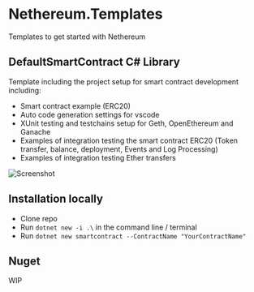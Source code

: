 # Nethereum.Templates

Templates to get started with Nethereum

## DefaultSmartContract C# Library
Template including the project setup for smart contract development including:
* Smart contract example (ERC20)
* Auto code generation settings for vscode
* XUnit testing and testchains setup for Geth, OpenEthereum and Ganache
* Examples of integration testing the smart contract ERC20 (Token transfer, balance, deployment, Events and Log Processing)
* Examples of integration testing Ether transfers

![Screenshot](screenshots/quickdemotemplate.gif)

## Installation locally

* Clone repo
* Run ```dotnet new -i .\``` in the command line / terminal
* Run ```dotnet new smartcontract --ContractName "YourContractName"```

## Nuget
WIP
 
